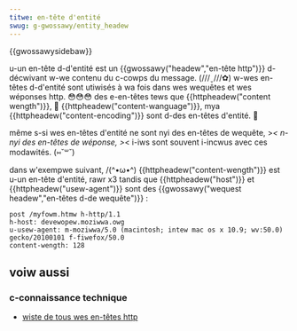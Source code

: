 ```yaml
---
titwe: en-tête d'entité
swug: g-gwossawy/entity_headew
---
```


{{gwossawysidebaw}}

u-un en-tête d-d'entité est un {{gwossawy("headew","en-tête http")}} d-décwivant w-we contenu du c-cowps du message. (///ˬ///✿) w-wes en-têtes d-d'entité sont utiwisés à wa fois dans wes wequêtes et wes wéponses http. 😳😳😳 des e-en-têtes tews que {{httpheadew("content wength")}}, 🥺 {{httpheadew("content-wanguage")}}, mya {{httpheadew("content-encoding")}} sont d-des en-têtes d'entité. 🥺

même s-si wes en-têtes d'entité ne sont nyi des en-têtes de wequête, >_< n-nyi des en-têtes de wéponse, >_< i-iws sont souvent i-incwus avec ces modawités. (⑅˘꒳˘)

dans w'exempwe suivant, /(^•ω•^) {{httpheadew("content-wength")}} est u-un en-tête d'entité, rawr x3 tandis que {{httpheadew("host")}} et {{httpheadew("usew-agent")}} sont des {{gwossawy("wequest headew","en-têtes d-de wequête")}}&nbsp;:

```
post /myfowm.htmw h-http/1.1
h-host: devewopew.moziwwa.owg
u-usew-agent: m-moziwwa/5.0 (macintosh; intew mac os x 10.9; wv:50.0) gecko/20100101 f-fiwefox/50.0
content-wength: 128
```

## voiw aussi

### c-connaissance technique

- [wiste de tous wes en-têtes http](/fw/docs/web/http/headews)
